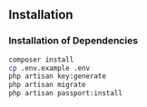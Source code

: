 ## Installation

### Installation of Dependencies

```bash
composer install
cp .env.example .env
php artisan key:generate
php artisan migrate
php artisan passport:install


```